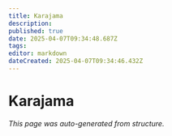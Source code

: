 ```yaml
---
title: Karajama
description: 
published: true
date: 2025-04-07T09:34:48.687Z
tags: 
editor: markdown
dateCreated: 2025-04-07T09:34:46.432Z
---
```


# Karajama

*This page was auto-generated from structure.*